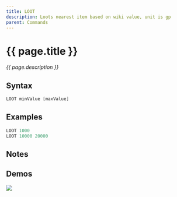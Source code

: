 ```yaml
---
title: LOOT
description: Loots nearest item based on wiki value, unit is gp
parent: Commands
---
```


# {{ page.title }}

_{{ page.description }}_

## Syntax

```java
LOOT minValue [maxValue] 
```

## Examples

```java
LOOT 1000
LOOT 10000 20000
```

## Notes


## Demos

![](N/A)

